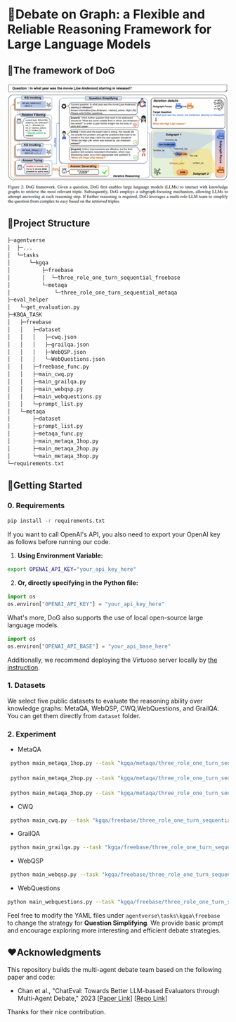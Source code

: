 # :dog:Debate on Graph: a Flexible and Reliable Reasoning Framework for Large Language Models

## :telescope:The framework of DoG

![DoG framework](images/figure-1.png)

## :mag_right:Project Structure

```bash
├─agentverse
│  ├─...
│  └─tasks
│      └─kgqa
│          ├─freebase
│          │  └─three_role_one_turn_sequential_freebase
│          └─metaqa
│              └─three_role_one_turn_sequential_metaqa
├─eval_helper
│	└─get_evaluation.py
├─KBQA_TASK
│   ├─freebase
│   │	├─dataset
│   │	│	├─cwq.json
│   │	│	├─grailqa.json
│   │	│	├─WebQSP.json
│   │	│	└─WebQuestions.json
│   │   ├─freebase_func.py
│   │   ├─main_cwq.py
│   │   ├─main_grailqa.py
│   │   ├─main_webqsp.py
│   │	├─main_webquestions.py
│   │   └─prompt_list.py
│   └─metaqa
│       ├─dataset
│       ├─prompt_list.py
│       ├─metaqa_func.py
│       ├─main_metaqa_1hop.py
│       ├─main_metaqa_2hop.py
│       └─main_metaqa_3hop.py
└─requirements.txt
```

## 🚀Getting Started

### 0. Requirements

```bash
pip install -r requirements.txt
```

If you want to call OpenAI's API, you also need to export your OpenAI key as follows before running our code.

1. **Using Environment Variable:**

```bash
export OPENAI_API_KEY="your_api_key_here"
```

2. **Or, directly specifying in the Python file:**

```python
import os
os.environ["OPENAI_API_KEY"] = "your_api_key_here"
```

What's more, DoG also supports the use of local open-source large language models.

```python
import os
os.environ["OPENAI_API_BASE"] = "your_api_base_here"
```

Additionally, we recommend deploying the Virtuoso server locally by [the instruction](https://github.com/dki-lab/Freebase-Setup).

### 1. Datasets

We select five public datasets to evaluate the reasoning ability over knowledge graphs: MetaQA, WebQSP, CWQ,WebQuestions, and GrailQA. You can get them directly from `dataset` folder. 

### 2. Experiment

- MetaQA

```bash
 python main_metaqa_1hop.py --task "kgqa/metaqa/three_role_one_turn_sequential_metaqa" --output_path "./output/metaqa_1hop_output.txt"
   
 python main_metaqa_2hop.py --task "kgqa/metaqa/three_role_one_turn_sequential_metaqa" --output_path "./output/metaqa_2hop_output.txt"
   
 python main_metaqa_3hop.py --task "kgqa/metaqa/three_role_one_turn_sequential_metaqa" --output_path "./output/metaqa_3hop_output.txt"
```

- CWQ

```bash
 python main_cwq.py --task "kgqa/freebase/three_role_one_turn_sequential_freebase" --output_path "./output/cwq_output.txt"
```

- GrailQA

```bash
 python main_grailqa.py --task "kgqa/freebase/three_role_one_turn_sequential_freebase" --output_path "./output/grailqa_output.txt"
```

- WebQSP

```bash
 python main_webqsp.py --task "kgqa/freebase/three_role_one_turn_sequential_freebase" --output_path "./output/webqsp_output.txt"
```

- WebQuestions

```bash
python main_webquestions.py --task "kgqa/freebase/three_role_one_turn_sequential_freebase" --output_path "./output/webquestions_output.txt"
```

Feel free to modify the YAML files under `agentverse\tasks\kgqa\freebase ` to change the strategy for **Question Simplifying**. We provide basic prompt and encourage exploring more interesting and efficient debate strategies.

## :heart:Acknowledgments

This repository builds the multi-agent debate team based on the following paper and code:

- Chan et al., "ChatEval: Towards Better LLM-based Evaluators through Multi-Agent Debate," 2023  [[Paper Link](https://arxiv.org/abs/2308.07201)] [[Repo Link](https://github.com/thunlp/ChatEval)]

Thanks for their nice contribution.

